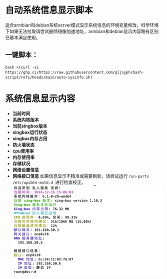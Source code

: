 # 自动系统信息显示脚本
适合armbian和debian系统server模式显示系统信息的环境变量修改，科学环境下如果无法拉取请尝试删除镜像加速地址，armbian和debian显示内容略有区别已基本满足使用。
## 一键脚本：
```
bash <(curl -sL https://ghp.ci/https://raw.githubusercontent.com/qljsyph/bash-script/refs/heads/main/auto-sysinfo.sh)
```
# 系统信息显示内容
- **当前时间**
- **系统内核版本**
- **当前singbox版本**
- **singbox运行状态**
- **singbox内存占用**
- **防火墙状态**
- **cpu使用率**
- **内存使用率**
- **存储状况**
- **网络设置信息**
- **网络接口信息**
如果信息显示不精准或需要刷新，请尝试运行 ``` run-parts /etc/update-motd.d  ```进行检查校正。
![alt text](image.png)